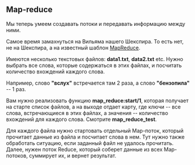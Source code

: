 ## Map-reduce

Мы теперь умеем создавать потоки и передавать информацию между ними.

Самое время замахнуться на Вильяма нашего Шекспира. То есть нет, не на
Шекспира, а на известный шаблон [MapReduce](https://ru.wikipedia.org/wiki/MapReduce).

Имеются несколько текстовых файлов: **data1.txt**, **data2.txt** etc. Нужно
выбрать все слова, которые содержаться в этих файлах, и посчитать
количество вхождений каждого слова.

Например, слово **"вслух"** встречается там 2 раза, а слово **"бензопила"** -- 1 раз.

Вам нужно реализовать функцию **map_reduce:start/1**, которая получает
на старте список файлов, а на выходе отдает карту, где ключи -- все
слова, встречающиеся в этих файлах, а значения -- количество вхождений
для каждого слова. Смотрите **map_reduce_test**.

Для каждого файла нужно стартовать отдельный Map-поток, который
прочитает данные из файла и посчитает слова в нем. Тут нужно также
обработать ситуацию, если заданный файл не удалось прочитать.  Далее,
нужен поток Reduce, который соберет данные из всех Map-потоков,
суммирует их, и вернет результат.
